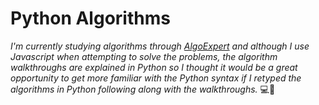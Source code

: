 # Python Algorithms

_I'm currently studying algorithms through [AlgoExpert](https://www.algoexpert.io/product) and although I use Javascript when attempting to solve the problems, the algorithm walkthroughs are explained in Python so I thought it would be a great opportunity to get more familiar with the Python syntax if I retyped the algorithms in Python following along with the walkthroughs._ :computer::snake:
